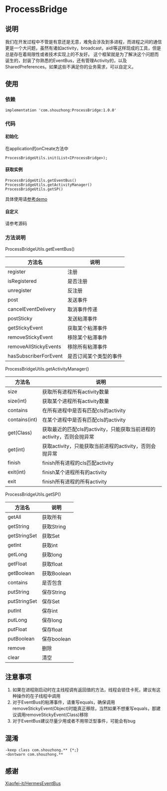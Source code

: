 # ProcessBridge
## 说明
我们在开发过程中不管是有意还是无意，难免会涉及到多进程，而进程之间的通信更是一个大问题，虽然有诸如activity，broadcast，aidl等这样现成的工具，但是总是存在着局限性或者技术实现上的不友好。
这个框架就是为了解决这个问题而诞生的，封装了你熟悉的EventBus，还有管理Activity的，以及SharedPreferences。如果这些不满足你的业务需求，可以自定义。
## 使用
### 依赖
```
implementation 'com.shouzhong:ProcessBridge:1.0.0'
```
### 代码
#### 初始化
在application的onCreate方法中
```
ProcessBridgeUtils.init(List<IProcessBridge>);
```
#### 获取实例
```
ProcessBridgeUtils.getEventBus()
ProcessBridgeUtils.getActivityManager()
ProcessBridgeUtils.getSP()
```
具体使用请[参考demo](https://github.com/shouzhong/ProcessBridge/tree/master/app/src/main/java/com/shouzhong/processbridge/demo)
#### 自定义
请参考源码
### 方法说明

ProcessBridgeUtils.getEventBus()

方法名 | 说明
------------ | -------------
register | 注册
isRegistered | 是否注册
unregister | 反注册
post | 发送事件
cancelEventDelivery | 取消事件传递
postSticky | 发送粘滞事件
getStickyEvent | 获取某个粘滞事件
removeStickyEvent | 移除某个粘滞事件
removeAllStickyEvents | 移除所有粘滞事件
hasSubscriberForEvent | 是否订阅某个类型的事件

ProcessBridgeUtils.getActivityManager()

方法名 | 说明
------------ | -------------
size | 获取所有进程所有activity数量
size(int) | 获取某个进程所有activity数量
contains | 在所有进程中是否有匹配cls的activity
contains(int) | 在某个进程中是否有匹配cls的activity
get(Class) | 获取最近的匹配cls的activity，只能获取当前进程的activity，否则会抛异常
get(int) | 获取activity，只能获取当前进程的activity，否则会抛异常
finish | finish所有进程的cls匹配activity
exit(int) | finish某个进程所有的activity
exit | finish所有进程的所有activity

ProcessBridgeUtils.getSP()

方法名 | 说明
------------ | -------------
getAll | 获取所有
getString | 获取String
getStringSet | 获取Set<String>
getInt | 获取int
getLong | 获取long
getFloat | 获取float
getBoolean | 获取Boolean
contains | 是否包含
putString | 保存String
putStringSet | 保存Set<String>
putInt | 保存int
putLong | 保存long
putFloat | 保存float
putBoolean | 保存boolean
remove | 删除
clear | 清空

## 注意事项
1. 如果在进程刚启动时在主线程调有返回值的方法，线程会锁住卡死，建议有这种操作的在子线程中调用
2. 对于EventBus的粘滞事件，请重写equals，确保调用removeStickyEvent(Object)时能真正移除，当然如果不想重写equals，那建议调用removeStickyEvent(Class)移除
3. 对于EventBus建议尽量少用或者不用带泛型事件，可能会有bug

## 混淆
```
-keep class com.shouzhong.** {*;}
-dontwarn com.shouzhong.**
```

## 感谢
[Xiaofei-it/HermesEventBus](https://github.com/Xiaofei-it/HermesEventBus)
